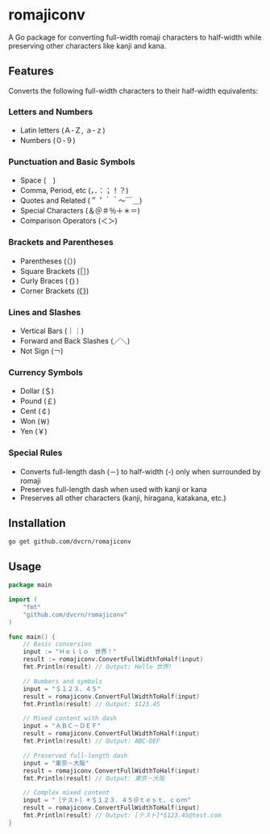# romajiconv

A Go package for converting full-width romaji characters to half-width while preserving other characters like kanji and kana.

## Features

Converts the following full-width characters to their half-width equivalents:

### Letters and Numbers
- Latin letters (Ａ-Ｚ, ａ-ｚ)
- Numbers (０-９)

### Punctuation and Basic Symbols
- Space (　)
- Comma, Period, etc (，．：；！？)
- Quotes and Related (＂＇｀＾～￣＿)
- Special Characters (＆＠＃％＋＊＝)
- Comparison Operators (＜＞)

### Brackets and Parentheses
- Parentheses (（）)
- Square Brackets (［］)
- Curly Braces (｛｝)
- Corner Brackets (｟｠)

### Lines and Slashes
- Vertical Bars (｜￤)
- Forward and Back Slashes (／＼)
- Not Sign (￢)

### Currency Symbols
- Dollar (＄)
- Pound (￡)
- Cent (￠)
- Won (￦)
- Yen (￥)

### Special Rules
- Converts full-length dash (－) to half-width (-) only when surrounded by romaji
- Preserves full-length dash when used with kanji or kana
- Preserves all other characters (kanji, hiragana, katakana, etc.)

## Installation

```
go get github.com/dvcrn/romajiconv
```

## Usage

```go
package main

import (
    "fmt"
    "github.com/dvcrn/romajiconv"
)

func main() {
    // Basic conversion
    input := "Ｈｅｌｌｏ　世界！"
    result := romajiconv.ConvertFullWidthToHalf(input)
    fmt.Println(result) // Output: Hello 世界!

    // Numbers and symbols
    input = "＄１２３．４５"
    result = romajiconv.ConvertFullWidthToHalf(input)
    fmt.Println(result) // Output: $123.45

    // Mixed content with dash
    input = "ＡＢＣ－ＤＥＦ"
    result = romajiconv.ConvertFullWidthToHalf(input)
    fmt.Println(result) // Output: ABC-DEF

    // Preserved full-length dash
    input = "東京－大阪"
    result = romajiconv.ConvertFullWidthToHalf(input)
    fmt.Println(result) // Output: 東京－大阪

    // Complex mixed content
    input = "［テスト］＊＄１２３．４５＠ｔｅｓｔ．ｃｏｍ"
    result = romajiconv.ConvertFullWidthToHalf(input)
    fmt.Println(result) // Output: [テスト]*$123.45@test.com
}
